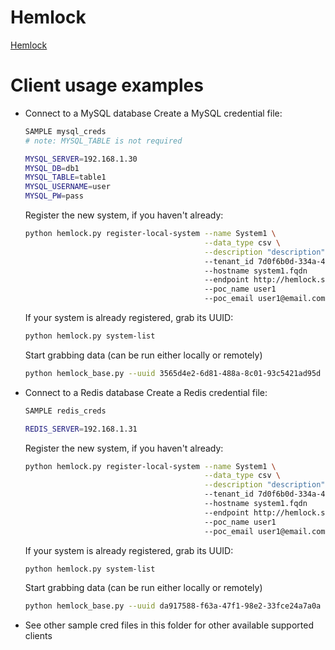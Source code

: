 Hemlock
=======

[Hemlock](https://github.com/Lab41/Hemlock/)

Client usage examples
=====================

- Connect to a MySQL database
    Create a MySQL credential file:
    ```bash
    SAMPLE mysql_creds
    # note: MYSQL_TABLE is not required

    MYSQL_SERVER=192.168.1.30
    MYSQL_DB=db1
    MYSQL_TABLE=table1
    MYSQL_USERNAME=user
    MYSQL_PW=pass
    ```

    Register the new system, if you haven't already:
    ```bash
    python hemlock.py register-local-system --name System1 \
                                            --data_type csv \
                                            --description "description"
                                            --tenant_id 7d0f6b0d-334a-4d89-bd1a-70e8e1c04aa6
                                            --hostname system1.fqdn
                                            --endpoint http://hemlock.server/
                                            --poc_name user1
                                            --poc_email user1@email.com
    ```

    If your system is already registered, grab its UUID:
    ```bash
    python hemlock.py system-list
    ```

    Start grabbing data (can be run either locally or remotely)
    ```bash
    python hemlock_base.py --uuid 3565d4e2-6d81-488a-8c01-93c5421ad95d --client mysql
    ```

- Connect to a Redis database
    Create a Redis credential file:
    ```bash
    SAMPLE redis_creds

    REDIS_SERVER=192.168.1.31
    ```

    Register the new system, if you haven't already:
    ```bash
    python hemlock.py register-local-system --name System1 \
                                            --data_type csv \
                                            --description "description"
                                            --tenant_id 7d0f6b0d-334a-4d89-bd1a-70e8e1c04aa6
                                            --hostname system1.fqdn
                                            --endpoint http://hemlock.server/
                                            --poc_name user1
                                            --poc_email user1@email.com
    ```

    If your system is already registered, grab its UUID:
    ```bash
    python hemlock.py system-list
    ```

    Start grabbing data (can be run either locally or remotely)
    ```bash
    python hemlock_base.py --uuid da917588-f63a-47f1-98e2-33fce24a7a0a --client redis
    ```


- See other sample cred files in this folder for other available supported 
  clients
